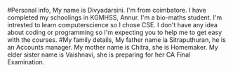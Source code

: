 #Personal info,
My name is Divyadarsini.
I'm from coimbatore.
I have completed my schoolings in KGMHSS, Annur.
I'm a bio-maths student.
I'm intrested to learn computerscience so I chose CSE.
I don't have any idea about coding or programming so I'm expecting you to help me to get easy with the courses.
#My family details,
My father name ia Sitraputhuran, he is an Accounts manager.
My mother name is Chitra, she is Homemaker.
My elder sister name is Vaishnavi, she is preparing for her CA Final Examination.
